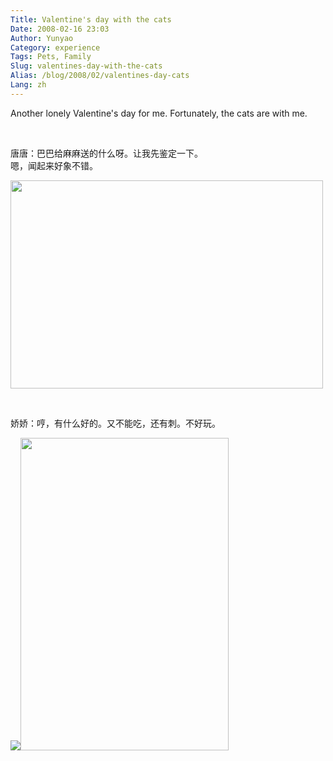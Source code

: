 ```yaml
---
Title: Valentine's day with the cats
Date: 2008-02-16 23:03
Author: Yunyao
Category: experience
Tags: Pets, Family
Slug: valentines-day-with-the-cats
Alias: /blog/2008/02/valentines-day-cats
Lang: zh
---
```


Another lonely Valentine's day for me. Fortunately, the cats are with me.

 

唐唐：巴巴给麻麻送的什么呀。让我先鉴定一下。  
嗯，闻起来好象不错。

<img src="http://farm3.static.flickr.com/2181/2269335163_b74892d0dd.jpg?v=0" width="500" height="333" />

 

娇娇：哼，有什么好的。又不能吃，还有刺。不好玩。

![](http://farm3.static.flickr.com/2272/2269334881_2b8cc6790b.jpg?v=0)<img src="http://farm3.static.flickr.com/2017/2269334567_6f9c1e2d73.jpg?v=0" width="333" height="500" />

 

 

 
